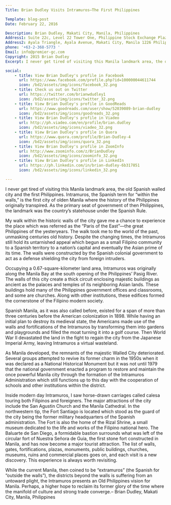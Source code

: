 ```yaml
---
Title: Brian Dudley Visits Intramuros—The First Philippines

Template: blog-post
Date: February 22, 2016

Description: Brian Dudley, Makati City, Manila, Philippines
Address1: Suite 22c, Level 22 Tower One, Philippine Stock Exchange Plaza
Address2: Ayala Triangle, Ayala Avenue, Makati City, Manila 1226 Philippines 
phone: '+63-2-368-5773 '
Email: info@premier-gc.com
Copyright: 2015 Brian Dudley
Excerpt: I never get tired of visiting this Manila landmark area, the old Spanish walled city and the first Philippines. Intramuros, the Spanish term for “within the walls,” is the first city of olden Manila where the history of the Philippines originally transpired. As the primary seat of government of then Philippines, the landmark was the 

social:
    - title: View Brian Dudley's profile in Facebook
      url: https://www.facebook.com/profile.php?id=100000044611744
      icon: /bd2/assets/img/icons/facebook_32.png
    - title: Check us out on Twitter
      url: https://twitter.com/brianwdudley1
      icon: /bd2/assets/img/icons/twitter_32.png
    - title: View Brian Dudley's profile in GoodReads
      url: https://www.goodreads.com/user/show/52039089-brian-dudley
      icon: /bd2/assets/img/icons/goodreads_32.png
    - title: View Brian Dudley's profile in Viadeo
      url: http://ph.viadeo.com/en/profile/brian.dudley
      icon: /bd2/assets/img/icons/viadeo_32.png
    - title: View Brian Dudley's profile in Quora
      url: https://www.quora.com/profile/Brian-Dudley-4
      icon: /bd2/assets/img/icons/quora_32.png
    - title: View Brian Dudley's profile in ZoomInfo
      url: http://www.zoominfo.com/z/BrianDudley
      icon: /bd2/assets/img/icons/zoominfo_32.png
    - title: View Brian Dudley's profile in LinkedIn
      url: https://ph.linkedin.com/in/brian-dudley-6b317851
      icon: /bd2/assets/img/icons/linkedin_32.png

---
```


I never get tired of visiting this Manila landmark area, the old Spanish walled city and the first Philippines. Intramuros, the Spanish term for “within the walls,” is the first city of olden Manila where the history of the Philippines originally transpired. As the primary seat of government of then Philippines, the landmark was the country’s statehouse under the Spanish Rule.

My walk within the historic walls of the city gave me a chance to experience the place which was referred as the “Paris of the East”—the great Philippines of the yesteryears. The walk took me to the world of the past, unmasking centuries old history. Despite the changing times, the Intramuros still hold its untarnished appeal which begun as a small Filipino community to a Spanish territory to a nation’s capital and eventually the Asian prime of its time. The walls were constructed by the Spanish colonial government to act as a defense shielding the city from foreign intruders.

Occupying a 0.67-square-kilometer land area, Intramuros was originally along the Manila Bay at the south opening of the Philippines’ Pasig River. The walls of this city create a thick circuit enclosing majestic buildings as ancient as the palaces and temples of its neighboring Asian lands. These buildings hold many of the Philippines government offices and classrooms, and some are churches. Along with other institutions, these edifices formed the cornerstone of the Filipino modern society.

Spanish Manila, as it was also called before, existed for a span of more than three centuries before the American colonization in 1898. While having an initial plan to destroy its medieval state, the Americans made use of the walls and fortifications of the Intramuros by transforming them into gardens and playgrounds and filled the moat turning it into a golf course. Then World War II devastated the land in the fight to regain the city from the Japanese Imperial Army, leaving Intramuros a virtual wasteland.

As Manila developed, the remnants of the majestic Walled City deteriorated. Several groups attempted to revive its former charm in the 1950s when it was declared as a National Historical Monument but it was not until 1979 that the national government enacted a program to restore and maintain the once powerful Manila city through the formation of the Intramuros Administration which still functions up to this day with the cooperation of schools and other institutions within the district.

Inside modern day Intramuros, I saw horse-drawn carriages called calesa touring both Filipinos and foreigners. The major attractions of the city include the San Agustin Church and the Manila Cathedral. In the northwestern tip, the Fort Santiago is located which stood as the guard of the city being the former military headquarters of the Spanish administration. The Fort is also the home of the Rizal Shrine, a small museum dedicated to the life and works of the Filipino national hero. The Baluarte de San Diego, a formidable bastion surrounds what was left of the circular fort of Nuestra Señora de Guia, the first stone fort constructed in Manila, and has now become a major tourist attraction. The list of walls, gates, fortifications, plazas, monuments, public buildings, churches, museums, ruins and commercial places goes on, and each visit is a new discovery. This experience is always worth revisiting.

While the current Manila, then coined to be “extramuros” (the Spanish for “outside the walls”), the districts beyond the walls is suffering from an untoward plight, the Intramuros presents an Old Philippines vision for Manila. Perhaps, a higher hope to reclaim its former glory of the time where the manifold of culture and strong trade converge.– Brian Dudley, Makati City, Manila, Philippines